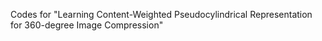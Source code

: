 Codes for "Learning Content-Weighted Pseudocylindrical Representation for 360-degree Image Compression"
